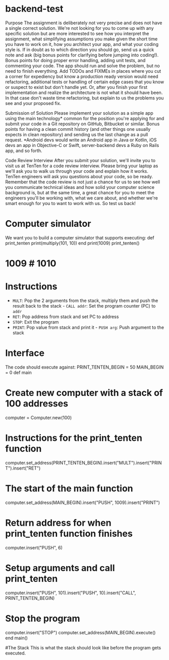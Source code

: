 # backend-test

Purpose 
The assignment is deliberately not very precise and does not have a single correct solution. We're not looking for you to come up with any specific solution but are more interested to see how you interpret the assignment, what simplifying assumptions you make given the short time you have to work on it, how you architect your app, and what your coding style is. If in doubt as to which direction you should go, send us a quick note and ask (big bonus points for clarifying before jumping into coding!). Bonus points for doing proper error handling, adding unit tests, and commenting your code. The app should run and solve the problem, but no need to finish everything. Add TODOs and FIXMEs in places where you cut a corner for expediency but know a production ready version would need refactoring, additional tests or handling of certain edge cases that you know or suspect to exist but don't handle yet. Or, after you finish your first implementation and realize the architecture is not what it should have been. In that case don't waste time refactoring, but explain to us the problems you see and your proposed fix. 

Submission of Solution 
Please implement your solution as a simple app using the main technology* common for the position you're applying for and submit your code in a Git repository on GitHub, Bitbucket or similar. Bonus points for having a clean commit history (and other things one usually expects in clean repository) and sending us the last change as a pull request. 
*Android devs would write an Android app in Java or Kotlin, iOS devs an app in Objective-C or Swift, server-backend devs a Ruby on Rails app, and so forth. 

Code Review Interview 
After you submit your solution, we'll invite you to visit us at TenTen for a code review interview. Please bring your laptop as we'll ask you to walk us through your code and explain how it works. TenTen engineers will ask you questions about your code, so be ready. Remember that the code review is not just a chance for us to see how well you communicate technical ideas and how solid your computer science background is, but at the same time, a great chance for you to meet the engineers you'll be working with, what we care about, and whether we're smart enough for you to want to work with us. So test us back! 

# Computer simulator 
We want you to build a computer simulator that supports executing: 
def print_tenten
print(multiply(101, 10))
end
print(1009)
print_tenten()
# 1009 # 1010 

# Instructions 
- `MULT`: Pop the 2 arguments from the stack, multiply them and push the result back to the stack - `CALL addr`: Set the program counter (PC) to `addr`
- `RET`: Pop address from stack and set PC to address
- `STOP`: Exit the program 
- `PRINT`: Pop value from stack and print it - `PUSH arg`: Push argument to the stack 

# Interface 
The code should execute against: 
PRINT_TENTEN_BEGIN = 50
MAIN_BEGIN = 0
def main
# Create new computer with a stack of 100 addresses
computer = Computer.new(100)
# Instructions for the print_tenten function
computer.set_address(PRINT_TENTEN_BEGIN).insert("MULT").insert("PRINT").insert("RET")
# The start of the main function
computer.set_address(MAIN_BEGIN).insert("PUSH", 1009).insert("PRINT")
# Return address for when print_tenten function finishes
computer.insert("PUSH", 6)
# Setup arguments and call print_tenten
computer.insert("PUSH", 101).insert("PUSH", 10).insert("CALL", PRINT_TENTEN_BEGIN)
# Stop the program
computer.insert("STOP")
computer.set_address(MAIN_BEGIN).execute()
end
main() 

#The Stack 
This is what the stack should look like before the program gets executed. 

  
